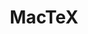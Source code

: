 ---
title: "MacTeX"

info: "A redistribution of TeX Live, a typesetting environment which includes Mac-specific utilities and front-ends"

status: "Active"

website: ["https://www.tug.org/mactex/"]

get_it:
  - ["Authentic", "http://www.tug.org/mactex/mactex-download.html"]

description: |
  > MacTeX is a redistribution of TeX Live, a typesetting environment. While TeX Live is designed to be cross-platform (running on Unix, macOS, and Windows), MacTeX includes Mac-specific utilities and front-ends. It is also pre-configured to work out-of-the-box with macOS as it provides sensible defaults for configuration options that, in TeX Live, are left up to the user to allow for its cross-platform compatibility. \- [Wikipedia](https://en.wikipedia.org/w/index.php?title=MacTeX&oldid=870801269)
  
  See [TeX Live](/softwares/tex-live/).
  
  [FAQ](https://www.tug.org/mactex/faq/) I [About](https://www.tug.org/mactex/aboutmactex.html)

developer: ["MacTeX TeXnical working group"]

platform:
  - dskp:
      - ["macOS", "o"]

categories: ["TeX Distribution"]

license: ["Mixed Free"]

social:
  - name: "Wikipedia"
    url: "https://en.wikipedia.org/wiki/MacTeX"

source:
  description: ["https://en.wikipedia.org/w/index.php?title=MacTeX&oldid=870801269"]
  developer: ["https://en.wikipedia.org/w/index.php?title=MacTeX&oldid=870801269", "https://www.tug.org/mactex/aboutmactex.html"]
  license: ["https://en.wikipedia.org/w/index.php?title=MacTeX&oldid=870801269", "http://mirrors.ctan.org/systems/mac/mactex/Licenses.txt", "https://www.tug.org/mactex/src/License.rtf"]
  status: ["http://ctan.imsc.res.in/systems/mac/mactex/", "https://ctan.org/tex-archive/systems/mac/mactex"]

---